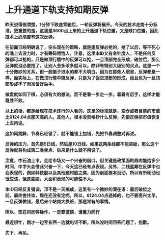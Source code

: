 上升通道下轨支持如期反弹
====

			

**昨天说得很清楚，1分钟下跌底背驰后，一轮反弹将展开。今天的技术走势十分标准，更重要的是，这里是3600点上来的上升通道下轨位置，又是缺口位置，因此技术上必须要有这次反弹。**

**在前面已经明确说了，空头现在的策略，就是逢反弹必抢的，抢了以后，等不死心的涌上去没力时，才有筹码喂饱人。注意，这里本ID又有金针度人，不是任何反弹都可以抢的，只是做顶行情中的反弹可以抢，一旦顶部完全形成，破位后，那么反弹就没必要抢了，让别人去多杀多就可以，除非有特别大级别的买点。这是一个十分微妙的关系，但一般脑子进水的都不大明白。因为在那些人眼里，反弹都是一样，而实际上，在做顶行情中搞反弹，只是为了促进顶部的形成，而且也为一旦顶部形成不了而准备好后手。**

**做盘就如同下棋，必须有大的想法，而不是看一步走一步。着着有后手，这样才能稳胜不败。**

**以上的话，都是给现在技术还行的人看的，这里的标准就是，空仓或者目前的市值比6124.04点那天高的人。其他人，根本没资格抄什么反弹，先借反弹把市值恢复上去再说。**

**这如同跳舞，节奏已经错了，就不能错上加错，先把节奏调整对再说。**

**反弹的压力，首先是5日线，然后是10日线，如果这两条线都不能突破，那么这个反弹就将构成第二类卖点，后来是什么就不用说了。**

**注意，中石油上市，会给市场又一个兴奋的借口。但关键是政策面的趋向能给多少时间，中字头会借此兴奋一下，今天这已经有点表现。另外，二线蓝筹在反弹中也会表现的，例如科技股以及其他题材股之类，因为前面根本没动，所以有所轮动也很应该，但这些股，大面积表现的可能性不大。**

**本ID已经反复强调，顶不是一天搞成，这里有一个微妙的潜在语：最后破位之前，最终套住谁，现在还没有定呢，所以，6124.04点逃掉的，也不要高兴太早，一旦反弹做错，最后来个站岗大换班，那是常有的事情。**

**所以，现在的反弹操作，一定要谨慎，请量力而行**

**最近很忙，刚才一边写东西一边就电话不断，所以没时间回答问题了，抱歉。**

**先下，再见。**
